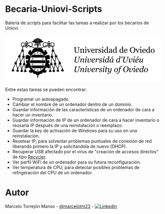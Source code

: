 # Becaria-Uniovi-Scripts

Batería de scripts para facilitar las tareas a realizar por los becarios de Uniovi.

![logo_uniovi](img/logoUniovi.jpg)

Entre estas tareas se pueden encontrar: 
   * Programar un autoapagado.
   * Cambiar el nombre de un ordenador dentro de un dominio.
   * Guardar información de las características de un ordenador de cara a hacer un inventario.
   * Guardar información de IP de un ordenador de cara a hacer inventario o reusarla IP después de una reinstalación o reemplazo.
   * Guardar la key de activación de Windows para su uso en una reinstalación.
   * Resetear IP, para solventar problemas puntuales de conexión de red liberando primero la IP y solicitandola de nuevo (DHCP).
   * Recuperar USB afectado por el virus de "creación de accesos directos" de tipo [Recycler](https://es.wikipedia.org/wiki/Virus_inform%C3%A1tico#Tipos_de_virus).
   * Ver perfil WiFi de un ordenador para su futura reconfiguración.
   * Ver temperatura de CPU, para detectar posibles problemas de refrigeración del CPU de un ordenador.




# Autor
Marcelo Torrejón Manso - [@marcelotm23](https://github.com/marcelotm23) - [![LinkedIn](https://img.shields.io/badge/LinkedIn-0077B5.svg?logo=LinkedIn&logoColor=white)](https://es.linkedin.com/in/marcelo-torrej%C3%B3n-manso-b45952160)

